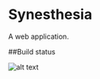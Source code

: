# Synesthesia
A web application.

##Build status

![alt text](https://travis-ci.com/atlie15/Synesthesia.svg?token=DMMavACrqBYsUdGsWx2y&branch=master "Travis CI")
